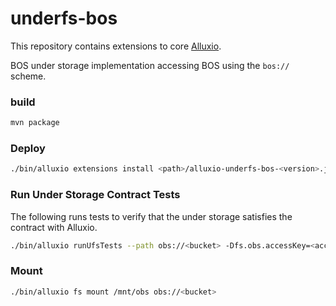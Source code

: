 # underfs-bos

This repository contains extensions to core [Alluxio](https://github.com/Alluxio/alluxio).

BOS under storage implementation accessing BOS using the `bos://` scheme.

### build

```bash
mvn package
```

### Deploy

```bash
./bin/alluxio extensions install <path>/alluxio-underfs-bos-<version>.jar
```

### Run Under Storage Contract Tests

The following runs tests to verify that the under storage satisfies the contract with Alluxio.

```bash
./bin/alluxio runUfsTests --path obs://<bucket> -Dfs.obs.accessKey=<access_key> -Dfs.obs.secretKey=<secret_key> -Dfs.obs.endpoint=<endpoint>
```

### Mount

```bash
./bin/alluxio fs mount /mnt/obs obs://<bucket>
```
